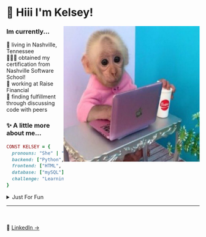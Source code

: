 <h1 align="left" id="macropower-title"> 🏁 Hiii I'm Kelsey!</h1>

<a href="kelsey-title">
  <img src="./B090F692-28E5-4A7D-9CF3-299F0F941D45.jpeg" alt="kelseylemmer" align="right" width="355" height="355"/>
</a>

### Im currently... <br>
🤠 living in Nashville, Tennessee <br>
👩🏻‍💻 obtained my certification from Nashville Software School!<br>
🐖 working at Raise Financial <br>
💞 finding fulfillment through discussing code with peers



### ✨ A little more about me...  

```ruby
CONST KELSEY = {
  pronouns: "She" | "Her",
  backend: ["Python", "Django"],
  frontend: ["HTML", "Javascript", "ReactJs", "CSS"],
  database: ["mySQL"],
  challenge: "Learning new skills every day!"
}
```

<details> 
<summary> Just For Fun </summary>
<div>
  <h2> I love: </h2> 
    <li> My pet chihuahua, Chris </li>
    <li> Reality TV </li>
    <li> Astrology </li>
    <li> Camping </li>
    <li> Breakfast food </li>
</div> 
</details>


---
<p align="left">
  <p>
 <br><br>
  🔗 <a href="https://www.linkedin.com/in/kelsey-lemmer" target="_blank">LinkedIn → </a>

